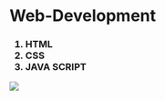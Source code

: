# Web-Development

<h3>

<ol>

<li>HTML</li>
<li>CSS</li>
<li>JAVA SCRIPT</li>
</ol>
</h3>

<img src="https://www.elegantthemes.com/blog/wp-content/uploads/2018/12/top11.png" >
